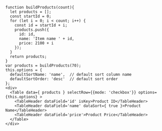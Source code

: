 
    function buildProducts(count){
      let products = [];
      const startId = 0;
      for (let i = 0; i < count; i++) {
        const id = startId + i;
        products.push({
          id: id,
          name: 'Item name ' + id,
          price: 2100 + i
        });
      }
      return products;
    }
    var products = buildProducts(70);
    this.options = {
      defaultSortName: 'name',  // default sort column name
      defaultSortOrder: 'desc'  // default sort order
    };
    <div>
      <Table data={ products } selectRow={{mode: 'checkbox'}} options={this.options} >
        <TableHeader dataField='id' isKey>Product ID</TableHeader>
        <TableHeader dataField='name' dataSort={ true }>Product Name</TableHeader>
        <TableHeader dataField='price'>Product Price</TableHeader>
      </Table>
    </div>
    